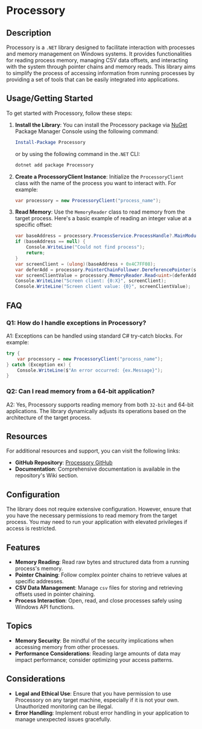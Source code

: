 # Processory

## Description

Processory is a `.NET` library designed to facilitate interaction with processes and memory management on Windows systems. It provides functionalities for reading process memory, managing CSV data offsets, and interacting with the system through pointer chains and memory reads. This library aims to simplify the process of accessing information from running processes by providing a set of tools that can be easily integrated into applications.

## Usage/Getting Started

To get started with Processory, follow these steps:

1. **Install the Library**: You can install the Processory package via [NuGet](https://www.nuget.org/packages/Processory) Package Manager Console using the following command:

   ```Powershell
   Install-Package Processory
   ```

   or by using the following command in the`.NET` CLI:

   ```Powershell
   dotnet add package Processory
   ```

2. **Create a ProcessoryClient Instance**: Initialize the `ProcessoryClient` class with the name of the process you want to interact with. For example:

   ```csharp
   var processory = new ProcessoryClient("process_name");
   ```

3. **Read Memory**: Use the `MemoryReader` class to read memory from the target process. Here's a basic example of reading an integer value at a specific offset:

   ```csharp
   var baseAddress = processory.ProcessService.ProcessHandle?.MainModule?.BaseAddress;
   if (baseAddress == null) {
       Console.WriteLine("Could not find process");
       return;
   }
   var screenClient = (ulong)(baseAddress + 0x4C7FF08);
   var deferAdd = processory.PointerChainFollower.DereferencePointer(screenClient);
   var screenClientValue = processory.MemoryReader.Read<uint>(deferAdd);
   Console.WriteLine("Screen client: {0:X}", screenClient);
   Console.WriteLine("Screen client value: {0}", screenClientValue);
   ```

## FAQ

### Q1: How do I handle exceptions in Processory?

A1: Exceptions can be handled using standard C# try-catch blocks. For example:

```csharp
try {
    var processory = new ProcessoryClient("process_name");
} catch (Exception ex) {
    Console.WriteLine($"An error occurred: {ex.Message}");
}
```

### Q2: Can I read memory from a 64-bit application?

A2: Yes, Processory supports reading memory from both `32-bit` and 64-bit applications. The library dynamically adjusts its operations based on the architecture of the target process.

## Resources

For additional resources and support, you can visit the following links:

- **GitHub Repository**: [Processory GitHub](https://github.com/myinusa/processory)
- **Documentation**: Comprehensive documentation is available in the repository's Wiki section.

## Configuration

The library does not require extensive configuration. However, ensure that you have the necessary permissions to read memory from the target process. You may need to run your application with elevated privileges if access is restricted.

## Features

- **Memory Reading**: Read raw bytes and structured data from a running process's memory.
- **Pointer Chaining**: Follow complex pointer chains to retrieve values at specific addresses.
- **CSV Data Management**: Manage `csv` files for storing and retrieving offsets used in pointer chaining.
- **Process Interaction**: Open, read, and close processes safely using Windows API functions.

## Topics

- **Memory Security**: Be mindful of the security implications when accessing memory from other processes.
- **Performance Considerations**: Reading large amounts of data may impact performance; consider optimizing your access patterns.

## Considerations

- **Legal and Ethical Use**: Ensure that you have permission to use Processory on any target machine, especially if it is not your own. Unauthorized monitoring can be illegal.
- **Error Handling**: Implement robust error handling in your application to manage unexpected issues gracefully.
